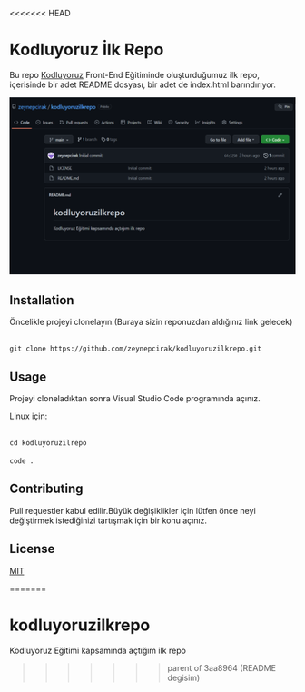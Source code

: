<<<<<<< HEAD


# Kodluyoruz İlk Repo

Bu repo [Kodluyoruz](https://kodluyoruz.org/tr/kodluyoruz/)    Front-End Eğitiminde oluşturduğumuz ilk repo, içerisinde bir adet README dosyası, bir adet de index.html barındırıyor.


![proje_res](nnn.PNG)

  

## Installation

Öncelikle projeyi clonelayın.(Buraya sizin reponuzdan aldığınız link gelecek)

  

````

git clone https://github.com/zeynepcirak/kodluyoruzilkrepo.git

  ````



## Usage

Projeyi cloneladıktan sonra Visual Studio Code programında açınız.

  

Linux için:

  

````

cd kodluyoruzilrepo

code .

````

## Contributing

Pull requestler kabul edilir.Büyük değişiklikler için lütfen önce neyi değiştirmek istediğinizi tartışmak için bir konu açınız.

  

## License

[MIT](https://opensource.org/licenses/MIT)

=======
# kodluyoruzilkrepo
Kodluyoruz Eğitimi kapsamında açtığım ilk repo
>>>>>>> parent of 3aa8964 (README degisim)
